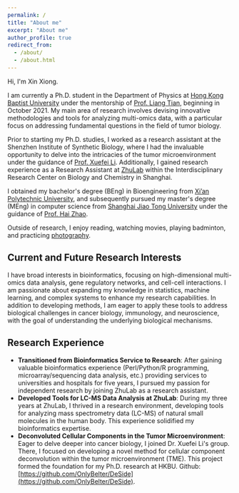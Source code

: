 ```yaml
---
permalink: /
title: "About me"
excerpt: "About me"
author_profile: true
redirect_from: 
  - /about/
  - /about.html
---
```


[//]: # (Welcome! I have been a Research Assistant in the [Shenzhen Institute of Synthetic Biology]&#40;http://isynbio.siat.ac.cn/&#41; at Shenzhen Institute of Advanced Technology, CAS in Shenzhen, China since Jun 2020. )

[//]: # (I am also a graduate student majored in Computer Technology at [Shanghai Jiao Tong University, SJTU]&#40;https://www.sjtu.edu.cn/&#41; supervised by [Prof. Hai Zhao]&#40;https://www.cs.sjtu.edu.cn/en/PeopleDetail.aspx?id=133&#41;. I passed dissertation defense on Jan 6, 2021.)

[//]: # ()
[//]: # (After I earned my BEng in Bioengineering from [Xi'an Polytechnic University]&#40;https://www.xpu.edu.cn/&#41; )

[//]: # (I worked at [Genminix]&#40;http://www.gminix.com/&#41; &#40;a biotech company&#41; as a developer of new bioinformatic tools for the analysis biological data &#40;Microarray and RNA-Seq&#41;. )

[//]: # (I went to [ZhuLab]&#40;http://www.zhulab.cn&#41; at [Interdisciplinary Research Center on Biology and Chemistry]&#40;http://ircbc.ac.cn/&#41; as a Research Assistant in 2016 and I also started my study as a master student &#40;MEng&#41; at SJTU this year. )

[//]: # (Cooperating with other colleagues, )

[//]: # (I published several papers &#40;[Bioinformatics 2017]&#40;https://academic.oup.com/bioinformatics/article/33/14/2235/3066291&#41;;)

[//]: # (                             [Analytical chemistry 2017]&#40;https://pubs.acs.org/doi/abs/10.1021/acs.analchem.7b02625&#41;;)

[//]: # (                             [Nature communications 2019]&#40;https://www.nature.com/articles/s41467-019-09550-x&#41;;)

[//]: # (                             [Nature communications 2020]&#40;https://www.nature.com/articles/s41467-020-18171-8&#41;&#41; related to the analysis methods of Bio-Mass Spectrometry data.)

[//]: # (I am one of the main contributors of the machine-learning-based prediction algorithm for the last article.)

[//]: # ()
[//]: # (In my spare time, I like reading, watching movies and jogging. I also enjoy photography.)
Hi, I'm Xin Xiong.

[//]: # (As a bioinformatics researcher, my fervor lies in unraveling the intricate mechanisms governing cellular operations through computational tools, such as machine learning, statistical physics, and bio-network analysis. My aim is to decode these complexities and attain a comprehensive understanding of their functions.)

I am currently a Ph.D. student in the Department of Physics at [Hong Kong Baptist University](https://www.hkbu.edu.hk/) under the mentorship of [Prof. Liang Tian](https://physics.hkbu.edu.hk/people/tian-liang), beginning in October 2021. My main area of research involves devising innovative methodologies and tools for analyzing multi-omics data, with a particular focus on addressing fundamental questions in the field of tumor biology.

Prior to starting my Ph.D. studies, I worked as a research assistant at the Shenzhen Institute of Synthetic Biology, where I had the invaluable opportunity to delve into the intricacies of the tumor microenvironment under the guidance of [Prof. Xuefei Li](https://isynbio.siat.ac.cn/Li(x)lab/view.php?id=48). 
Additionally, I gained research experience as a Research Assistant at [ZhuLab](http://www.zhulab.cn) within the Interdisciplinary Research Center on Biology and Chemistry in Shanghai.

I obtained my bachelor's degree (BEng) in Bioengineering from [Xi’an Polytechnic University](https://www.xpu.edu.cn/), and subsequently pursued my master's degree (MEng) in computer science from [Shanghai Jiao Tong University](https://www.sjtu.edu.cn/) under the guidance of [Prof. Hai Zhao](https://www.cs.sjtu.edu.cn/en/PeopleDetail.aspx?id=133).

Outside of research, I enjoy reading, watching movies, playing badminton, and practicing [photography](https://www.flickr.com/photos/200188531@N06/albums).

## Current and Future Research Interests


I have broad interests in bioinformatics, focusing on high-dimensional multi-omics data analysis, gene regulatory networks, and cell-cell interactions. I am passionate about expanding my knowledge in statistics, machine learning, and complex systems to enhance my research capabilities. In addition to developing methods, I am eager to apply these tools to address biological challenges in cancer biology, immunology, and neuroscience, with the goal of understanding the underlying biological mechanisms.

## Research Experience


- **Transitioned from Bioinformatics Service to Research**: After gaining valuable bioinformatics experience (Perl/Python/R programming, microarray/sequencing data analysis, etc.) providing services to universities and hospitals for five years, I pursued my passion for independent research by joining ZhuLab as a research assistant.
- **Developed Tools for LC-MS Data Analysis at ZhuLab**: During my three years at ZhuLab, I thrived in a research environment, developing tools for analyzing mass spectrometry data (LC-MS) of natural small molecules in the human body. This experience solidified my bioinformatics expertise.
- **Deconvoluted Cellular Components in the Tumor Microenvironment**: Eager to delve deeper into cancer biology, I joined Dr. Xuefei Li's group. There, I focused on developing a novel method for cellular component deconvolution within the tumor microenvironment (TME). This project formed the foundation for my Ph.D. research at HKBU. Github: [https://github.com/OnlyBelter/DeSide](https://github.com/OnlyBelter/DeSide).


[//]: # ()
[//]: # (| <img width="200" alt="Xi'an" src="/images/myself/Just Graduated_2010.jpg">  @Xi'an )

[//]: # ()
[//]: # (| <img width="200" alt="Mount Tai" src="/images/myself/Mount Tai_2012Oct.jpg"> @Mount Tai    )

[//]: # ()
[//]: # (| <img width="200" alt="Guilin" src="/images/myself/Guilin_2013.jpg"> @Guilin      |)

